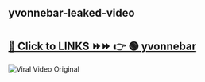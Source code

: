 
 ## yvonnebar-leaked-video 

# <h2><a href="https://clipsfans.com/yvonnebar&ref=git">🔗 Click to LINKS ⏩⏩ 👉 🟢 yvonnebar </a></h2>

<a href="https://clipsfans.com/yvonnebar&ref=git" rel="nofollow" data-target="animated-image.originalLink"><img src="https://i.ibb.co.com/xMMVF88/686577567.gif" alt="Viral Video Original" style="max-width: 100%; display: inline-block;" data-target="animated-image.originalImage"></a>
